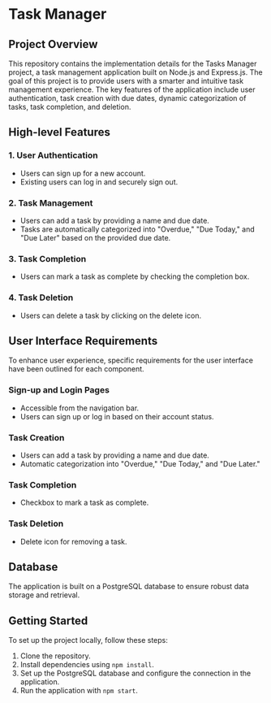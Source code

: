 # Task Manager

## Project Overview

This repository contains the implementation details for the Tasks Manager project, a task management application built on Node.js and Express.js. The goal of this project is to provide users with a smarter and intuitive task management experience. The key features of the application include user authentication, task creation with due dates, dynamic categorization of tasks, task completion, and deletion.

## High-level Features

### 1. User Authentication

- Users can sign up for a new account.
- Existing users can log in and securely sign out.

### 2. Task Management

- Users can add a task by providing a name and due date.
- Tasks are automatically categorized into "Overdue," "Due Today," and "Due Later" based on the provided due date.

### 3. Task Completion

- Users can mark a task as complete by checking the completion box.

### 4. Task Deletion

- Users can delete a task by clicking on the delete icon.

## User Interface Requirements

To enhance user experience, specific requirements for the user interface have been outlined for each component.

### Sign-up and Login Pages

- Accessible from the navigation bar.
- Users can sign up or log in based on their account status.

### Task Creation

- Users can add a task by providing a name and due date.
- Automatic categorization into "Overdue," "Due Today," and "Due Later."

### Task Completion

- Checkbox to mark a task as complete.

### Task Deletion

- Delete icon for removing a task.

## Database

The application is built on a PostgreSQL database to ensure robust data storage and retrieval.

## Getting Started

To set up the project locally, follow these steps:

1. Clone the repository.
2. Install dependencies using `npm install`.
3. Set up the PostgreSQL database and configure the connection in the application.
4. Run the application with `npm start`.
